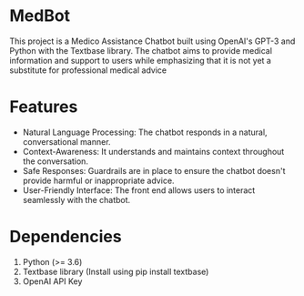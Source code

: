 # MedBot
This project is a Medico Assistance Chatbot built using OpenAI's GPT-3 and Python with the Textbase library. The chatbot aims to provide medical information and support to users while emphasizing that it is not yet a substitute for professional medical advice
# Features
- Natural Language Processing: The chatbot responds in a natural, conversational manner.
- Context-Awareness: It understands and maintains context throughout the conversation.
- Safe Responses: Guardrails are in place to ensure the chatbot doesn't provide harmful or inappropriate advice.
- User-Friendly Interface: The front end allows users to interact seamlessly with the chatbot.

# Dependencies
1. Python (>= 3.6)
2. Textbase library (Install using pip install textbase)
3. OpenAI API Key
